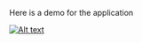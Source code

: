 Here is a demo for the application

[![Alt text](https://img.youtube.com/vi/xo_pkFYKpgU/0.jpg)](https://youtu.be/xo_pkFYKpgU)
